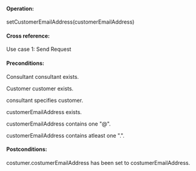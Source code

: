 #### Operation: 

setCustomerEmailAddress(customerEmailAddress) 

#### Cross reference: 

Use case 1: Send Request 

#### Preconditions: 

Consultant consultant exists. 

Customer customer exists. 

consultant specifies customer.

customerEmailAddress exists.

customerEmailAddress contains one "@".

customerEmailAddress contains atleast one ".".

#### Postconditions: 

costumer.costumerEmailAddress has been set to costumerEmailAddress. 
